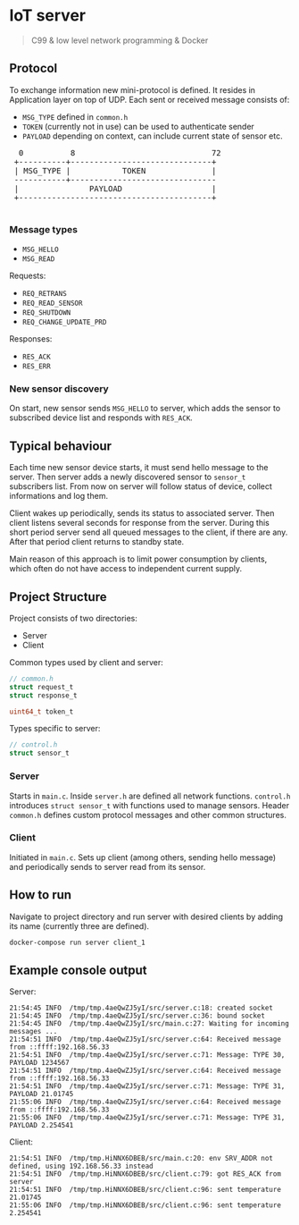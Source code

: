 # IoT server
> C99 & low level network programming & Docker

## Protocol
To exchange information new mini-protocol is defined. It resides in Application
layer on top of UDP. 
Each sent or received message consists of:
 - `MSG_TYPE` defined in `common.h`
 - `TOKEN` (currently not in use) can be used to authenticate sender
 - `PAYLOAD` depending on context, can include current state of sensor etc.

<pre>
  0          8                             72      
 +----------+------------------------------+
 | MSG_TYPE |           TOKEN              |
 -----------+-------------------------------
 |               PAYLOAD                   |
 +-----------------------------------------+
 </pre>
 
### Message types
- `MSG_HELLO`
- `MSG_READ`

Requests:
- `REQ_RETRANS`
- `REQ_READ_SENSOR`
- `REQ_SHUTDOWN`
- `REQ_CHANGE_UPDATE_PRD`

Responses:
- `RES_ACK`
- `RES_ERR`

### New sensor discovery
On start, new sensor sends `MSG_HELLO` to server, which adds the sensor 
to subscribed device list and responds with `RES_ACK`.

## Typical behaviour
Each time new sensor device starts, 
it must send hello message to the server. 
Then server adds a newly discovered sensor 
to `sensor_t` subscribers list. From now on server will follow status of device, 
collect informations and log them.
 
Client wakes up periodically, sends its status to associated server. 
Then client listens several seconds for response from the server. 
During this short period server send all queued messages to the client, if there are any.
After that period client returns to standby state.

Main reason of this approach is to limit power consumption by clients, 
which often do not have access to independent current supply. 

## Project Structure
Project consists of two directories:
- Server
- Client

Common types used by client and server:
```c
// common.h
struct request_t
struct response_t

uint64_t token_t
```

Types specific to server:
```c
// control.h
struct sensor_t
```

### Server
Starts in `main.c`. Inside `server.h` are defined all network functions. 
`control.h` introduces `struct sensor_t` with functions used to manage sensors.
Header `common.h` defines custom protocol messages and other common structures.

### Client
Initiated in `main.c`. Sets up client (among others, sending hello message)
and periodically sends to server read from its sensor. 

## How to run
Navigate to project directory and run server with desired clients by adding its name
(currently three are defined).
```bash
docker-compose run server client_1
```

## Example console output
Server:
```
21:54:45 INFO  /tmp/tmp.4aeQwZJ5yI/src/server.c:18: created socket
21:54:45 INFO  /tmp/tmp.4aeQwZJ5yI/src/server.c:36: bound socket
21:54:45 INFO  /tmp/tmp.4aeQwZJ5yI/src/main.c:27: Waiting for incoming messages ...
21:54:51 INFO  /tmp/tmp.4aeQwZJ5yI/src/server.c:64: Received message from ::ffff:192.168.56.33
21:54:51 INFO  /tmp/tmp.4aeQwZJ5yI/src/server.c:71: Message: TYPE 30, PAYLOAD 1234567
21:54:51 INFO  /tmp/tmp.4aeQwZJ5yI/src/server.c:64: Received message from ::ffff:192.168.56.33
21:54:51 INFO  /tmp/tmp.4aeQwZJ5yI/src/server.c:71: Message: TYPE 31, PAYLOAD 21.01745
21:55:06 INFO  /tmp/tmp.4aeQwZJ5yI/src/server.c:64: Received message from ::ffff:192.168.56.33
21:55:06 INFO  /tmp/tmp.4aeQwZJ5yI/src/server.c:71: Message: TYPE 31, PAYLOAD 2.254541
```
Client:
```
21:54:51 INFO  /tmp/tmp.HiNNX6DBEB/src/main.c:20: env SRV_ADDR not defined, using 192.168.56.33 instead
21:54:51 INFO  /tmp/tmp.HiNNX6DBEB/src/client.c:79: got RES_ACK from server
21:54:51 INFO  /tmp/tmp.HiNNX6DBEB/src/client.c:96: sent temperature 21.01745
21:55:06 INFO  /tmp/tmp.HiNNX6DBEB/src/client.c:96: sent temperature 2.254541
```
